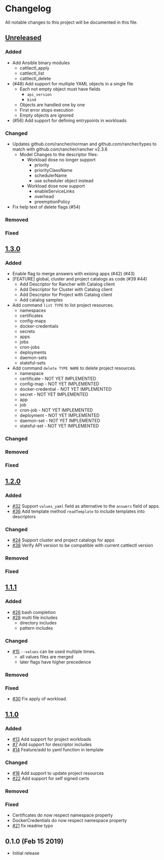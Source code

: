 # Changelog
All notable changes to this project will be documented in this file.

## [Unreleased]

### Added

* Add Ansible binary modules
  * cattlectl_apply
  * cattlectl_list
  * cattlectl_delete
* (#48) Add support for multiple YAML objects in a single file
  * Each not empty object must have fields
    * `api_version`
    * `kind`
  * Objects are handled one by one
  * First error stops execution
  * Empty objects are ignored
* (#56) Add support for defining entrypoints in workloads

### Changed

* Updates github.com/rancher/norman and github.com/rancher/types to match with github.com/rancher/rancher v2.3.6
  * Model Changes to the descriptor files:
    * Workload dose no longer support
      * priority
      * priorityClassName
      * schedulerName
      * use scheduler object instead
    * Workload dose now support
      * enableServiceLinks
      * overhead
      * preemptionPolicy
* Fix help text of delete flags (#54)

### Removed

### Fixed

## [1.3.0]

### Added

* Enable flag to merge answers with exising apps (#42) (#43)
* [FEATURE] global, cluster and project catalogs as code (#39 #44)
  * Add Descriptor for Rancher with Catalog client
  * Add Descriptor for Cluster with Catalog client
  * Add Descriptor for Project with Catalog client
  * Add catalog samples
* Add command `list TYPE` to list project resources.
	* namespaces
	* certificates
	* config-maps
	* docker-credentials
	* secrets
	* apps
	* jobs
	* cron-jobs
	* deployments
	* daemon-sets
	* stateful-sets
* Add command `delete TYPE NAME` to delete project resources.
  * namespace
  * certificate - NOT YET IMPLEMENTED
  * config-map - NOT YET IMPLEMENTED
  * docker-credential - NOT YET IMPLEMENTED
  * secret - NOT YET IMPLEMENTED
  * app
  * job
  * cron-job - NOT YET IMPLEMENTED
  * deployment - NOT YET IMPLEMENTED
  * daemon-set - NOT YET IMPLEMENTED
  * stateful-set - NOT YET IMPLEMENTED

### Changed

### Removed

### Fixed

## [1.2.0]

### Added

* [#32](https://github.com/bitgrip/cattlectl/issues/32) Support `values_yaml` field as alternative to the `answers` field of apps.
* [#36](https://github.com/bitgrip/cattlectl/issues/36) Add template method `readTemplate` to include templates into descriptors

### Changed

* [#24](https://github.com/bitgrip/cattlectl/issues/24) Support cluster and project catalogs for apps
* [#38](https://github.com/bitgrip/cattlectl/pull/38) Verify API version to be compatible with current cattlectl version

### Removed

### Fixed

## [1.1.1]

### Added

* [#26](https://github.com/bitgrip/cattlectl/issues/26) bash completion
* [#28](https://github.com/bitgrip/cattlectl/issues/28) multi file includes
  * directory includes
  * pattern includes

### Changed

* [#15](https://github.com/bitgrip/cattlectl/issues/15) `--values` can be used multiple times.
  * all values files are merged
  * later flags have higher precedence

### Removed

### Fixed

* [#30](https://github.com/bitgrip/cattlectl/issues/30) Fix apply of workload.

## [1.1.0]

### Added

* [#13](https://github.com/bitgrip/cattlectl/issues/13) Add support for project workloads
* [#7](https://github.com/bitgrip/cattlectl/issues/7) Add support for descriptor includes
* [#14](https://github.com/bitgrip/cattlectl/issues/14) Feature/add to yaml function in template

### Changed

* [#18](https://github.com/bitgrip/cattlectl/issues/18) Add support to update project resources
* [#22](https://github.com/bitgrip/cattlectl/issues/22) Add support for self signed certs

### Removed

### Fixed

* Certificates do now respect namespace property
* DockerCredentials do now respect namespace property
* [#21](https://github.com/bitgrip/cattlectl/pull/21) fix readme typo

## 0.1.0 (Feb 15 2019)

* Initial release

[Unreleased]: https://github.com/bitgrip/cattlectl/compare/v1.3.0...HEAD
[1.3.0]: https://github.com/bitgrip/cattlectl/compare/v1.2.0...v1.3.0
[1.2.0]: https://github.com/bitgrip/cattlectl/compare/v1.1.1...v1.2.0
[1.1.1]: https://github.com/bitgrip/cattlectl/compare/v1.1.0...v1.1.1
[1.1.0]: https://github.com/bitgrip/cattlectl/compare/v1.0.0...v1.1.0
